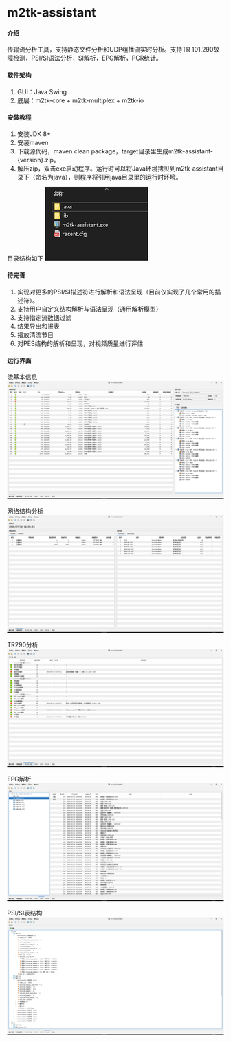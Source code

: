 # m2tk-assistant

#### 介绍
传输流分析工具，支持静态文件分析和UDP组播流实时分析。支持TR 101.290故障检测，PSI/SI语法分析，SI解析，EPG解析，PCR统计。

#### 软件架构
1.  GUI：Java Swing
2.  底层：m2tk-core + m2tk-multiplex + m2tk-io


#### 安装教程

1.  安装JDK 8+
2.  安装maven
3.  下载源代码，maven clean package，target目录里生成m2tk-assistant-{version}.zip。
4.  解压zip，双击exe启动程序。运行时可以将Java环境拷贝到m2tk-assistant目录下（命名为java），则程序将引用java目录里的运行时环境。

目录结构如下
![目录结构](6.png)

#### 待完善

1.  实现对更多的PSI/SI描述符进行解析和语法呈现（目前仅实现了几个常用的描述符）。
2.  支持用户自定义结构解析与语法呈现（通用解析模型）
3.  支持指定流数据过滤
4.  结果导出和报表
5.  播放清流节目
6.  对PES结构的解析和呈现，对视频质量进行评估


#### 运行界面

流基本信息
![流基本信息](screenshots1.png)

网络结构分析
![SI信息（网络结构分析）](screenshots2.png)

TR290分析
![TR290分析](screenshots3.png)

EPG解析
![EPG信息](screenshots4.png)

PSI/SI表结构
![PSI/SI表结构](screenshots5.png)